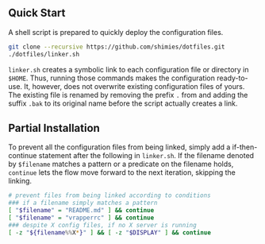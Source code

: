 ## Quick Start
A shell script is prepared to quickly deploy the configuration files.

```sh
git clone --recursive https://github.com/shimies/dotfiles.git
./dotfiles/linker.sh
```
`linker.sh` creates a symbolic link to each configuration file or directory in `$HOME`.
Thus, running those commands makes the configuration ready-to-use.
It, however, does not overwrite existing configuration files of yours.
The existing file is renamed by removing the prefix `.` from and adding the suffix `.bak` to its original name before the script actually creates a link.


## Partial Installation
To prevent all the configuration files from being linked, simply add a if-then-continue statement after the following in `linker.sh`.
If the filename denoted by `$filename` matches a pattern or a predicate on the filename holds, `continue` lets the flow move forward to the next iteration, skipping the linking.
```sh
# prevent files from being linked according to conditions
### if a filename simply matches a pattern
[ "$filename" = "README.md" ] && continue
[ "$filename" = "vrapperrc" ] && continue
### despite X config files, if no X server is running
[ -z "${filename%%X*}" ] && [ -z "$DISPLAY" ] && continue
```
